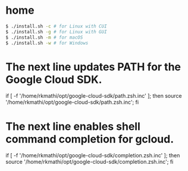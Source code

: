 # home

```sh
$ ./install.sh -c # for Linux with CUI
$ ./install.sh -g # for Linux with GUI
$ ./install.sh -m # for macOS
$ ./install.sh -w # for Windows
```


# The next line updates PATH for the Google Cloud SDK.
if [ -f '/home/rkmathi/opt/google-cloud-sdk/path.zsh.inc' ]; then source '/home/rkmathi/opt/google-cloud-sdk/path.zsh.inc'; fi

# The next line enables shell command completion for gcloud.
if [ -f '/home/rkmathi/opt/google-cloud-sdk/completion.zsh.inc' ]; then source '/home/rkmathi/opt/google-cloud-sdk/completion.zsh.inc'; fi
